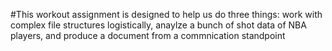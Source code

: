 #This workout assignment is designed to help us do three things: work with complex file structures logistically, anaylze a bunch of shot data of NBA players, and produce a document from a commnication standpoint
